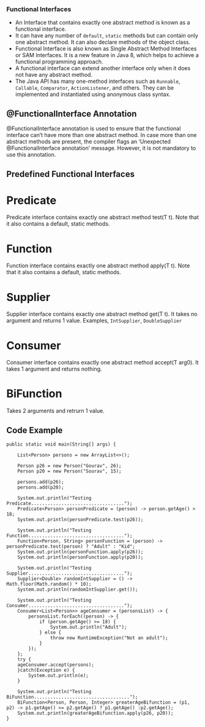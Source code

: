 ### Functional Interfaces

- An Interface that contains exactly one abstract method is known as a functional interface.
- It can have any number of `default`, `static` methods but can contain only one abstract method. It can also declare methods of the object class.
- Functional Interface is also known as Single Abstract Method Interfaces or SAM Interfaces. It is a new feature in Java 8, which helps to achieve a functional programming approach.
- A functional interface can extend another interface only when it does not have any abstract method.
- The Java API has many one-method interfaces such as `Runnable`, `Callable`, `Comparator`, `ActionListener`, and others. They can be implemented and instantiated using anonymous class syntax.
  
## @FunctionalInterface Annotation

@FunctionalInterface annotation is used to ensure that the functional interface can’t have more than one abstract method. In case more than one abstract methods are present, the compiler flags an ‘Unexpected @FunctionalInterface annotation’ message. However, it is not mandatory to use this annotation.

## Predefined Functional Interfaces

# Predicate

Predicate interface contains exactly one abstract method test(T t). Note that it also contains a default, static methods.

# Function

Function interface contains exactly one abstract method apply(T t). Note that it also contains a default, static methods.
 
# Supplier

Supplier interface contains exactly one abstract method get(T t). It takes no argument and returns 1 value. Examples, `IntSupplier`, `DoubleSupplier`

# Consumer

Consumer interface contains exactly one abstract method accept(T arg0). It takes 1 argument and returns nothing.

# BiFunction

Takes 2 arguments and retrurn 1 value.

## Code Example

	public static void main(String[] args) {

		List<Person> persons = new ArrayList<>();

		Person p26 = new Person("Gourav", 26);
		Person p20 = new Person("Sourav", 15);

		persons.add(p26);
		persons.add(p20);

		System.out.println("Testing Predicate..................................");
		Predicate<Person> personPredicate = (person) -> person.getAge() > 18;
		System.out.println(personPredicate.test(p26));

		System.out.println("Testing Function...................................");
		Function<Person, String> personFunction = (person) -> personPredicate.test(person) ? "Adult" : "Kid";
		System.out.println(personFunction.apply(p26));
		System.out.println(personFunction.apply(p20));

		System.out.println("Testing Supplier...................................");
		Supplier<Double> randomIntSupplier = () -> Math.floor(Math.random() * 10);
		System.out.println(randomIntSupplier.get());

		System.out.println("Testing Consumer...................................");
		Consumer<List<Person>> ageConsumer = (personsList) -> {
			personsList.forEach((person) -> {
				if (person.getAge() >= 18) {
					System.out.println("Adult");
				} else {
					throw new RuntimeException("Not an adult");
				}
			});
		};
		try {
		ageConsumer.accept(persons);
		}catch(Exception e) {
			System.out.println(e);
		}
		
		System.out.println("Testing BiFunction...................................");
		BiFunction<Person, Person, Integer> greaterAgeBifunction = (p1, p2) -> p1.getAge() >= p2.getAge() ? p1.getAge() :p2.getAge();
		System.out.println(greaterAgeBifunction.apply(p26, p20));
	}



